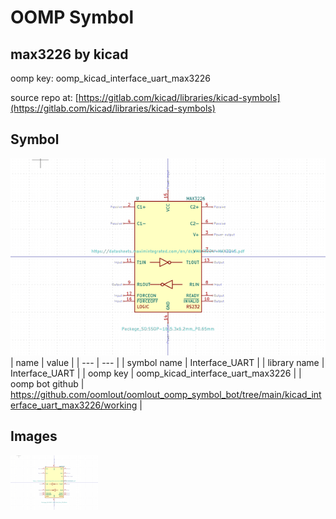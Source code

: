 # OOMP Symbol  
## max3226  by kicad  
  
oomp key: oomp_kicad_interface_uart_max3226  
  
source repo at: [https://gitlab.com/kicad/libraries/kicad-symbols](https://gitlab.com/kicad/libraries/kicad-symbols)  
## Symbol  
  
[![working.png](working_600.png)](working.png)  
| name | value | 
| --- | --- | 
| symbol name | Interface_UART | 
| library name | Interface_UART | 
| oomp key | oomp_kicad_interface_uart_max3226 | 
| oomp bot github | https://github.com/oomlout/oomlout_oomp_symbol_bot/tree/main/kicad_interface_uart_max3226/working | 
## Images  
  
[![working.png](working_140.png)](working.png)  
